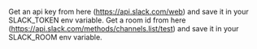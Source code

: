 Get an api key from here (https://api.slack.com/web)  and save it in your SLACK\_TOKEN env variable.
Get a room id from here (https://api.slack.com/methods/channels.list/test) and save it in your SLACK\_ROOM env variable.

